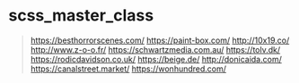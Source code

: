 # scss_master_class

>https://besthorrorscenes.com/
>https://paint-box.com/
>http://10x19.co/
>http://www.z-o-o.fr/
>https://schwartzmedia.com.au/
>https://tolv.dk/
>https://rodicdavidson.co.uk/
>https://beige.de/
>http://donicaida.com/
>https://canalstreet.market/
>https://wonhundred.com/
